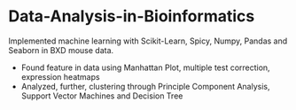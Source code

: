 # Data-Analysis-in-Bioinformatics

Implemented machine learning with Scikit-Learn, Spicy, Numpy, Pandas and Seaborn in BXD mouse data.

* Found feature in data using Manhattan Plot, multiple test correction, expression heatmaps 
* Analyzed, further, clustering through Principle Component Analysis, Support Vector Machines and Decision Tree 
